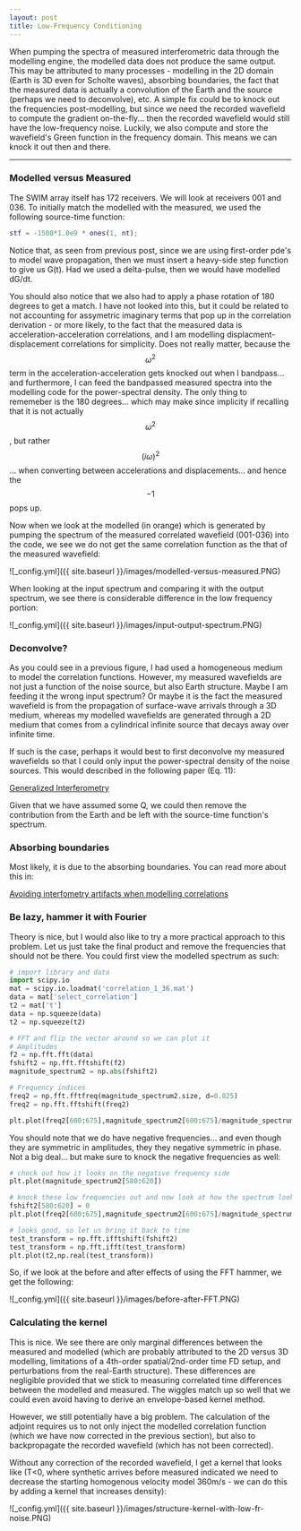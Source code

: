 ```yaml
---
layout: post
title: Low-Frequency Conditioning
---
```

When pumping the spectra of measured interferometric data through the modelling engine, the modelled data does not produce the same output. This may be attributed to many processes - modelling in the 2D domain (Earth is 3D even for Scholte waves), absorbing boundaries, the fact that the measured data is actually a convolution of the Earth and the source (perhaps we need to deconvolve), etc. A simple fix could be to knock out the frequencies post-modelling, but since we need the recorded wavefield to compute the gradient on-the-fly... then the recorded wavefield would still have the low-frequency noise. Luckily, we also compute and store the wavefield's Green function in the frequency domain. This means we can knock it out then and there.

<hr>

### Modelled versus Measured
The SWIM array itself has 172 receivers. We will look at receivers 001 and 036. To initially match the modelled with the measured, we used the following source-time function:

```Matlab
stf = -1500*1.0e9 * ones(1, nt);
```

Notice that, as seen from previous post, since we are using first-order pde's to model wave propagation, then we must insert a heavy-side step function to give us G(t). Had we used a delta-pulse, then we would have modelled dG/dt.

You should also notice that we also had to apply a phase rotation of 180 degrees to get a match. I have not looked into this, but it could be related to not accounting for assymetric imaginary terms that pop up in the correlation derivation - or more likely, to the fact that the measured data is acceleration-acceleration correlations, and I am modelling displacment-displacement correlations for simplicity. Does not really matter, because the $$\omega^2$$ term in the acceleration-acceleration gets knocked out when I bandpass... and furthermore, I can feed the bandpassed measured spectra into the modelling code for the power-spectral density. The only thing to rememeber is the 180 degrees... which may make since implicity if recalling that it is not actually $$\omega^2$$, but rather $$(i\omega)^2$$... when converting between accelerations and displacements... and hence the $$-1$$ pops up.

Now when we look at the modelled (in orange) which is generated by pumping the spectrum of the measured correlated wavefield (001-036) into the code, we see we do not get the same correlation function as the that of the measured wavefield:

  ![_config.yml]({{ site.baseurl }}/images/modelled-versus-measured.PNG)

When looking at the input spectrum and comparing it with the output spectrum, we see there is considerable difference in the low frequency portion:

  ![_config.yml]({{ site.baseurl }}/images/input-output-spectrum.PNG)

### Deconvolve?
As you could see in a previous figure, I had used a homogeneous medium to model the correlation functions. However, my measured wavefields are not just a function of the noise source, but also Earth structure. Maybe I am feeding it the wrong input spectrum? Or maybe it is the fact the measured wavefield is from the propagation of surface-wave arrivals through a 3D medium, whereas my modelled wavefields are generated through a 2D medium that comes from a cylindrical infinite source that decays away over infinite time.

If such is the case, perhaps it would best to first deconvolve my measured wavefields so that I could only input the power-spectral density of the noise sources. This would described in the following paper (Eq. 11):

[Generalized Interferometry](https://academic.oup.com/gji/article/208/2/603/2447807)

Given that we have assumed some Q, we could then remove the contribution from the Earth and be left with the source-time function's spectrum.

### Absorbing boundaries
Most likely, it is due to the absorbing boundaries. You can read more about this in:

[Avoiding interfometry artifacts when modelling correlations](https://etdelaney.github.io/Avoiding-Artifacts-in-Modelling-Correlations/)

### Be lazy, hammer it with Fourier
Theory is nice, but I would also like to try a more practical approach to this problem. Let us just take the final product and remove the frequencies that should not be there. You could first view the modelled spectrum as such:

```python
# import library and data
import scipy.io
mat = scipy.io.loadmat('correlation_1_36.mat')
data = mat['select_correlation']
t2 = mat['t']
data = np.squeeze(data)
t2 = np.squeeze(t2)

# FFT and flip the vector around so we can plot it
# Amplitudes
f2 = np.fft.fft(data)
fshift2 = np.fft.fftshift(f2)
magnitude_spectrum2 = np.abs(fshift2)

# Frequency indices
freq2 = np.fft.fftfreq(magnitude_spectrum2.size, d=0.025)
freq2 = np.fft.fftshift(freq2)

plt.plot(freq2[600:675],magnitude_spectrum2[600:675]/magnitude_spectrum2.max())
```

You should note that we do have negative frequencies... and even though they are symmetric in amplitudes, they they negative symmetric in phase. Not a big deal... but make sure to knock the negative frequencies as well:

```python
# check out how it looks on the negative frequency side
plt.plot(magnitude_spectrum2[580:620])

# knock these low frequencies out and now look at how the spectrum looks:
fshift2[580:620] = 0
plt.plot(freq2[600:675],magnitude_spectrum2[600:675]/magnitude_spectrum2.max())

# looks good, so let us bring it back to time
test_transform = np.fft.ifftshift(fshift2)
test_transform = np.fft.ifft(test_transform)
plt.plot(t2,np.real(test_transform))
```

So, if we look at the before and after effects of using the FFT hammer, we get the following:

  ![_config.yml]({{ site.baseurl }}/images/before-after-FFT.PNG)

### Calculating the kernel
This is nice. We see there are only marginal differences between the measured and modelled (which are probably attributed to the 2D versus 3D modelling, limitations of a 4th-order spatial/2nd-order time FD setup, and perturbations from the real-Earth structure). These differences are negligible provided that we stick to measuring correlated time differences between the modelled and measured. The wiggles match up so well that we could even avoid having to derive an envelope-based kernel method.

However, we still potentially have a big problem. The calculation of the adjoint requires us to not only inject the modelled correlation function (which we have now corrected in the previous section), but also to backpropagate the recorded wavefield (which has not been corrected).

Without any correction of the recorded wavefield, I get a kernel that looks like (T<0, where synthetic arrives before measured indicated we need to decrease the starting homogenous velocity model 360m/s - we can do this by adding a kernel that increases density):

  ![_config.yml]({{ site.baseurl }}/images/structure-kernel-with-low-fr-noise.PNG)


